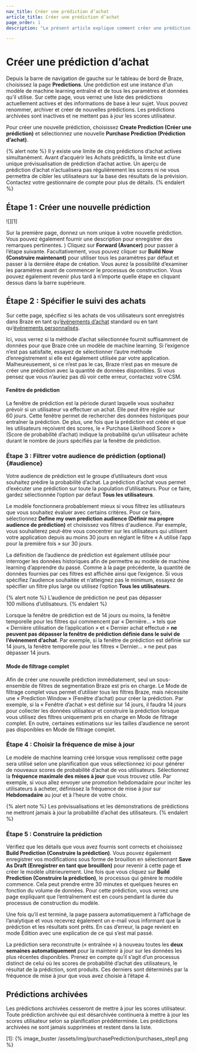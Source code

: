 ```yaml
---
nav_title: Créer une prédiction d’achat
article_title: Créer une prédiction d’achat
page_order: 1
description: "Le présent article explique comment créer une prédiction d’achat dans le tableau de bord de Braze."

---
```


# Créer une prédiction d’achat

Depuis la barre de navigation de gauche sur le tableau de bord de Braze, choisissez la page **Predictions**. Une prédiction est une instance d’un modèle de machine learning entraîné et de tous les paramètres et données qu’il utilise. Sur cette page, vous verrez une liste des prédictions actuellement actives et des informations de base à leur sujet. Vous pouvez renommer, archiver et créer de nouvelles prédictions. Les prédictions archivées sont inactives et ne mettent pas à jour les scores utilisateur. 

Pour créer une nouvelle prédiction, choisissez **Create Prediction (Créer une prédiction)** et sélectionnez une nouvelle **Purchase Prediction (Prédiction d’achat)**.

{% alert note %}
Il y existe une limite de cinq prédictions d’achat actives simultanément. Avant d’acquérir les Achats prédictifs, la limite est d’une unique prévisualisation de prédiction d’achat active. Un aperçu de prédiction d’achat n’actualisera pas régulièrement les scores ni ne vous permettra de cibler les utilisateurs sur la base des résultats de la prévision. Contactez votre gestionnaire de compte pour plus de détails.
{% endalert %}

## Étape 1 : Créer une nouvelle prédiction

![][1]

Sur la première page, donnez un nom unique à votre nouvelle prédiction. Vous pouvez également fournir une description pour enregistrer des remarques pertinentes.
)
Cliquez sur **Forward (Avancer)** pour passer à l’étape suivante. Facultativement, vous pouvez cliquer sur **Build Now (Construire maintenant)** pour utiliser tous les paramètres par défaut et passer à la dernière étape de création. Vous aurez la possibilité d’examiner les paramètres avant de commencer le processus de construction. Vous pouvez également revenir plus tard à n’importe quelle étape en cliquant dessus dans la barre supérieure. 

## Étape 2 : Spécifier le suivi des achats

Sur cette page, spécifiez si les achats de vos utilisateurs sont enregistrés dans Braze en tant qu’[événements d’achat]({{site.baseurl}}/user_guide/data_and_analytics/custom_data/purchase_events/) standard ou en tant qu’[événements personnalisés]({{site.baseurl}}/user_guide/data_and_analytics/custom_data/custom_events/).

Ici, vous verrez si la méthode d’achat sélectionnée fournit suffisamment de données pour que Braze crée un modèle de machine learning. Si l’exigence n’est pas satisfaite, essayez de sélectionner l’autre méthode d’enregistrement si elle est également utilisée par votre application. Malheureusement, si ce n’est pas le cas, Braze n’est pas en mesure de créer une prédiction avec la quantité de données disponibles. Si vous pensez que vous n’auriez pas dû voir cette erreur, contactez votre CSM.

#### Fenêtre de prédiction

La fenêtre de prédiction est la période durant laquelle vous souhaitez prévoir si un utilisateur va effectuer un achat. Elle peut être réglée sur 60 jours. Cette fenêtre permet de rechercher des données historiques pour entraîner la prédiction. De plus, une fois que la prédiction est créée et que les utilisateurs reçoivent des scores, le « Purchase Likelihood Score » (Score de probabilité d’achat) indique la probabilité qu’un utilisateur achète durant le nombre de jours spécifiés par la fenêtre de prédiction.

### Étape 3 : Filtrer votre audience de prédiction (optional) {#audience}

Votre audience de prédiction est le groupe d’utilisateurs dont vous souhaitez prédire la probabilité d’achat. La prédiction d’achat vous permet d’exécuter une prédiction sur toute la population d’utilisateurs. Pour ce faire, gardez sélectionnée l’option par défaut **Tous les utilisateurs**.

Le modèle fonctionnera probablement mieux si vous filtrez les utilisateurs que vous souhaitez évaluer avec certains critères. Pour ce faire, sélectionnez **Define my own prediction audience (Définir ma propre audience de prédiction)** et choisissez vos filtres d'audience. Par exemple, vous souhaiterez peut-être vous concentrer sur les utilisateurs qui utilisent votre application depuis au moins 30 jours en réglant le filtre « A utilisé l’app pour la première fois » sur 30 jours. 

La définition de l’audience de prédiction est également utilisée pour interroger les données historiques afin de permettre au modèle de machine learning d’apprendre du passé. Comme à la page précédente, la quantité de données fournies par ces filtres est affichée ainsi que l’exigence. Si vous spécifiez l’audience souhaitée et n’atteignez pas le minimum, essayez de spécifier un filtre plus large ou utilisez l’option **Tous les utilisateurs**.

{% alert note %}
L’audience de prédiction ne peut pas dépasser 100 millions d’utilisateurs.
{% endalert %}

Lorsque la fenêtre de prédiction est de 14 jours ou moins, la fenêtre temporelle pour les filtres qui commencent par « Dernière… » tels que « Dernière utilisation de l’application » et « Dernier achat effectué » **ne peuvent pas dépasser la fenêtre de prédiction définie dans le suivi de l’événement d’achat**. Par exemple, si la fenêtre de prédiction est définie sur 14 jours, la fenêtre temporelle pour les filtres « Dernier… » ne peut pas dépasser 14 jours.

#### Mode de filtrage complet

Afin de créer une nouvelle prédiction immédiatement, seul un sous-ensemble de filtres de segmentation Braze est pris en charge. Le Mode de filtrage complet vous permet d’utiliser tous les filtres Braze, mais nécessite une « Prediction Window » (Fenêtre d’achat) pour créer la prédiction. Par exemple, si la « Fenêtre d’achat » est définie sur 14 jours, il faudra 14 jours pour collecter les données utilisateur et construire la prédiction lorsque vous utilisez des filtres uniquement pris en charge en Mode de filtrage complet. En outre, certaines estimations sur les tailles d’audience ne seront pas disponibles en Mode de filtrage complet.

### Étape 4 : Choisir la fréquence de mise à jour

Le modèle de machine learning créé lorsque vous remplissez cette page sera utilisé selon une planification que vous sélectionnez ici pour générer de nouveaux scores de probabilité d’achat de vos utilisateurs. Sélectionnez la **fréquence maximale des mises à jour** que vous trouvez utile. Par exemple, si vous allez envoyer une promotion hebdomadaire pour inciter les utilisateurs à acheter, définissez la fréquence de mise à jour sur **Hebdomadaire** au jour et à l’heure de votre choix. 

{% alert note %}
Les prévisualisations et les démonstrations de prédictions ne mettront jamais à jour la probabilité d’achat des utilisateurs. 
{% endalert %}

### Étape 5 : Construire la prédiction

Vérifiez que les détails que vous avez fournis sont corrects et choisissez **Build Prediction (Construire la prédiction)**. Vous pouvez également enregistrer vos modifications sous forme de brouillon en sélectionnant **Save As Draft (Enregistrer en tant que brouillon)** pour revenir à cette page et créer le modèle ultérieurement. Une fois que vous cliquez sur **Build Prediction (Construire la prédiction)**, le processus qui génère le modèle commence. Cela peut prendre entre 30 minutes et quelques heures en fonction du volume de données. Pour cette prédiction, vous verrez une page expliquant que l’entraînement est en cours pendant la durée du processus de construction du modèle.

Une fois qu’il est terminé, la page passera automatiquement à l’affichage de l’analytique et vous recevrez également un e-mail vous informant que la prédiction et les résultats sont prêts. En cas d’erreur, la page revient en mode Édition avec une explication de ce qui s’est mal passé.

La prédiction sera reconstruite (« entraînée ») à nouveau toutes les **deux semaines automatiquement** pour la maintenir à jour sur les données les plus récentes disponibles. Prenez en compte qu’il s’agit d’un processus distinct de celui où les scores de probabilité d’achat des utilisateurs, le résultat de la prédiction, sont produits. Ces derniers sont déterminés par la fréquence de mise à jour que vous avez choisie à l’étape 4.

## Prédictions archivées

Les prédictions archivées cesseront de mettre à jour les scores utilisateur. Toute prédiction archivée qui est désarchivée continuera à mettre à jour les scores utilisateur selon sa planification prédéterminée. Les prédictions archivées ne sont jamais supprimées et restent dans la liste.

[1]: {% image_buster /assets/img/purchasePrediction/purchases_step1.png %}

